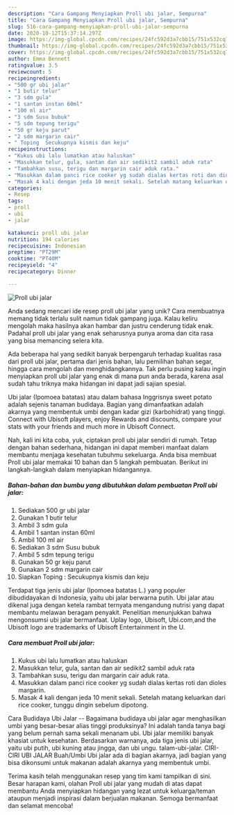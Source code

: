 ```yaml
---
description: "Cara Gampang Menyiapkan Proll ubi jalar, Sempurna"
title: "Cara Gampang Menyiapkan Proll ubi jalar, Sempurna"
slug: 516-cara-gampang-menyiapkan-proll-ubi-jalar-sempurna
date: 2020-10-12T15:37:14.297Z
image: https://img-global.cpcdn.com/recipes/24fc592d3a7cbb15/751x532cq70/proll-ubi-jalar-foto-resep-utama.jpg
thumbnail: https://img-global.cpcdn.com/recipes/24fc592d3a7cbb15/751x532cq70/proll-ubi-jalar-foto-resep-utama.jpg
cover: https://img-global.cpcdn.com/recipes/24fc592d3a7cbb15/751x532cq70/proll-ubi-jalar-foto-resep-utama.jpg
author: Emma Bennett
ratingvalue: 3.5
reviewcount: 5
recipeingredient:
- "500 gr ubi jalar"
- "1 butir telur"
- "3 sdm gula"
- "1 santan instan 60ml"
- "100 ml air"
- "3 sdm Susu bubuk"
- "5 sdm tepung terigu"
- "50 gr keju parut"
- "2 sdm margarin cair"
- " Toping  Secukupnya kismis dan keju"
recipeinstructions:
- "Kukus ubi lalu lumatkan atau haluskan"
- "Masukkan telur, gula, santan dan air sedikit2 sambil aduk rata"
- "Tambahkan susu, terigu dan margarin cair aduk rata."
- "Masukkan dalam panci rice cooker yg sudah dialas kertas roti dan dioles margarin."
- "Masak 4 kali dengan jeda 10 menit sekali. Setelah matang keluarkan dari rice cooker, tunggu dingin sebelum dipotong."
categories:
- Resep
tags:
- proll
- ubi
- jalar

katakunci: proll ubi jalar 
nutrition: 194 calories
recipecuisine: Indonesian
preptime: "PT29M"
cooktime: "PT40M"
recipeyield: "4"
recipecategory: Dinner

---
```



![Proll ubi jalar](https://img-global.cpcdn.com/recipes/24fc592d3a7cbb15/751x532cq70/proll-ubi-jalar-foto-resep-utama.jpg)

Anda sedang mencari ide resep proll ubi jalar yang unik? Cara membuatnya memang tidak terlalu sulit namun tidak gampang juga. Kalau keliru mengolah maka hasilnya akan hambar dan justru cenderung tidak enak. Padahal proll ubi jalar yang enak seharusnya punya aroma dan cita rasa yang bisa memancing selera kita.

Ada beberapa hal yang sedikit banyak berpengaruh terhadap kualitas rasa dari proll ubi jalar, pertama dari jenis bahan, lalu pemilihan bahan segar, hingga cara mengolah dan menghidangkannya. Tak perlu pusing kalau ingin menyiapkan proll ubi jalar yang enak di mana pun anda berada, karena asal sudah tahu triknya maka hidangan ini dapat jadi sajian spesial.

Ubi jalar (Ipomoea batatas) atau dalam bahasa Inggrisnya sweet potato adalah sejenis tanaman budidaya. Bagian yang dimanfaatkan adalah akarnya yang membentuk umbi dengan kadar gizi (karbohidrat) yang tinggi. Connect with Ubisoft players, enjoy Rewards and discounts, compare your stats with your friends and much more in Ubisoft Connect.


Nah, kali ini kita coba, yuk, ciptakan proll ubi jalar sendiri di rumah. Tetap dengan bahan sederhana, hidangan ini dapat memberi manfaat dalam membantu menjaga kesehatan tubuhmu sekeluarga. Anda bisa membuat Proll ubi jalar memakai 10 bahan dan 5 langkah pembuatan. Berikut ini langkah-langkah dalam menyiapkan hidangannya.

<!--inarticleads1-->

##### Bahan-bahan dan bumbu yang dibutuhkan dalam pembuatan Proll ubi jalar:

1. Sediakan 500 gr ubi jalar
1. Gunakan 1 butir telur
1. Ambil 3 sdm gula
1. Ambil 1 santan instan 60ml
1. Ambil 100 ml air
1. Sediakan 3 sdm Susu bubuk
1. Ambil 5 sdm tepung terigu
1. Gunakan 50 gr keju parut
1. Gunakan 2 sdm margarin cair
1. Siapkan  Toping : Secukupnya kismis dan keju


Terdapat tiga jenis ubi jalar (Ipomoea batatas L.) yang populer dibudidayakan di Indonesia, yaitu ubi jalar berwarna putih. Ubi jalar atau dikenal juga dengan ketela rambat ternyata mengandung nutrisi yang dapat membantu melawan beragam penyakit. Penelitian menunjukkan bahwa mengonsumsi ubi jalar bermanfaat. Uplay logo, Ubisoft, Ubi.com,and the Ubisoft logo are trademarks of Ubisoft Entertainment in the U. 

<!--inarticleads2-->

##### Cara membuat Proll ubi jalar:

1. Kukus ubi lalu lumatkan atau haluskan
1. Masukkan telur, gula, santan dan air sedikit2 sambil aduk rata
1. Tambahkan susu, terigu dan margarin cair aduk rata.
1. Masukkan dalam panci rice cooker yg sudah dialas kertas roti dan dioles margarin.
1. Masak 4 kali dengan jeda 10 menit sekali. Setelah matang keluarkan dari rice cooker, tunggu dingin sebelum dipotong.


Cara Budidaya Ubi Jalar -- Bagaimana budidaya ubi jalar agar menghasilkan umbi yang besar-besar alias tinggi produksinya? Ini adalah tanda tanya bagi yang belum pernah sama sekali menanam ubi. Ubi jalar memiliki banyak khasiat untuk kesehatan. Berdasarkan warnanya, ada tiga jenis ubi jalar, yaitu ubi putih, ubi kuning atau jingga, dan ubi ungu. talam-ubi-jalar. CIRI-CIRI UBI JALAR Buah/Umbi Ubi jalar ada di bagian akarnya, jadi bagian yang bisa dikonsumi untuk makanan adalah akarnya yang membentuk umbi. 

Terima kasih telah menggunakan resep yang tim kami tampilkan di sini. Besar harapan kami, olahan Proll ubi jalar yang mudah di atas dapat membantu Anda menyiapkan hidangan yang lezat untuk keluarga/teman ataupun menjadi inspirasi dalam berjualan makanan. Semoga bermanfaat dan selamat mencoba!
